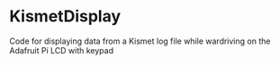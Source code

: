 KismetDisplay
=============

Code for displaying data from a Kismet log file while wardriving on the Adafruit Pi LCD with keypad
